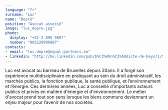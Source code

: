 ```yaml
---
language: "fr"
surname: "Luc"
name: "Depré"
position: "Avocat associé"
image: "luc_depre.jpg"
phone:
  display: "+32 2 899 9807"
  number: "003228999807"
contacts:
- email: "luc.depre@equal-partners.eu"
- linkedin: "http://be.linkedin.com/pub/b%C3%A9n%C3%A9dicte-de-beys/1/579/815/en"
---
```

Luc est avocat au barreau de Bruxelles depuis 30ans. Il a forgé son expérience multidisciplinaire en pratiquant au sein du droit administratif, les marchés publics, la fonction publique, la santé publique, et l’environnement et l’énergie. Ces dernières années, Luc a conseillé d’importants acteurs publics et privés en matière d'énergie et d'environnement. Le métier d'avocat prend tout son sens lorsque les biens communs deviennent un enjeu majeur pour l’avenir de nos sociétés.